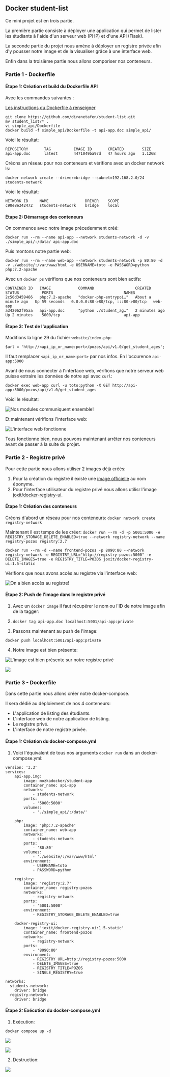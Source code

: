 ## Docker student-list

Ce mini projet est en trois partie.

La première partie consiste à déployer une application qui permet de lister les étudiants à l'aide d'un serveur web (PHP) et d'une API (Flask).

La seconde partie du projet nous amène à déployer un registre privée afin d'y pousser notre image et de la visualiser grâce à une interface web.

Enfin dans la troisième partie nous allons comporiser nos conteneurs.

### Partie 1 - Dockerfile

#### Étape 1: Création et build du Dockerfile API

Avec les commandes suivantes :

[Les instructions du Dockerfile à renseigner](https://github.com/MozkaGit/devops-bootcamp-docker/blob/85bcc103d8b1dfd28aceca5c9f986fa4f438f258/Projet/simple_api/Dockerfile)

```
git clone https://github.com/diranetafen/student-list.git
mv student_list/* .
vi simple_api/Dockerfile
docker build -f simple_api/Dockerfile -t api-app.doc simple_api/
```

Voici le résultat:

```
REPOSITORY       TAG          IMAGE ID       CREATED        SIZE
api-app.doc      latest       4471049ba97d   47 hours ago   1.12GB
```

Créons un réseau pour nos conteneurs et vérifions avec un docker network ls:

`docker network create --driver=bridge --subnet=192.168.2.0/24 students-network`

Voici le résultat:

```
NETWORK ID     NAME                DRIVER    SCOPE
c90e8e342472   students-network    bridge    local
```

#### Étape 2: Démarrage des conteneurs

On commence avec notre image précedemment créé:

`docker run --rm --name api-app --network students-network -d -v ./simple_api/:/data/ api-app.doc`

Puis montons notre partie web:

`docker run --rm --name web-app --network students-network -p 80:80 -d -v ./website/:/var/www/html -e USERNAME=toto -e PASSWORD=python php:7.2-apache`

Avec un `docker ps` vérifions que nos conteneurs sont bien actifs:

```
CONTAINER ID   IMAGE            COMMAND                  CREATED              STATUS          PORTS                               NAMES
2c50d3459466   php:7.2-apache   "docker-php-entrypoi…"   About a minute ago   Up 59 seconds   0.0.0.0:80->80/tcp, :::80->80/tcp   web-app
a342062f95aa   api-app.doc      "python ./student_ag…"   2 minutes ago        Up 2 minutes    5000/tcp                            api-app
```

#### Étape 3: Test de l'application

Modifions la ligne 29 du fichier `website/index.php`:

```
$url = 'http://<api_ip_or_name:port>/pozos/api/v1.0/get_student_ages';
```

Il faut remplacer `<api_ip_or_name:port>` par nos infos. En l'occurence `api-app:5000`

Avant de nous connecter à l'interface web, vérifions que notre serveur web puisse extraire les données de notre api avec `curl`:

`docker exec web-app curl -u toto:python -X GET http://api-app:5000/pozos/api/v1.0/get_student_ages`

Voici le résultat:

![Nos modules communiquent ensemble!](./screens/curl.png)

Et maintenant vérifions l'interface web:

![L'interface web fonctionne](./screens/web-app.png)

Tous fonctionne bien, nous pouvons maintenant arrêter nos conteneurs avant de passer à la suite du projet.

### Partie 2 - Registre privé

Pour cette partie nous allons utiliser 2 images déjà créés:

1. Pour la création du registre il existe une [image officielle](https://hub.docker.com/_/registry) au nom éponyme.
2. Pour l'interface utilisateur du registre privé nous allons utilisr l'image [joxit/docker-registry-ui](https://hub.docker.com/r/joxit/docker-registry-ui).

#### Étape 1: Création des conteneurs

Créons d'abord un réseau pour nos conteneurs:
`docker network create registry-network`

Maintenant il est temps de les créer:
`docker run --rm -d -p 5001:5000 -e REGISTRY_STORAGE_DELETE_ENABLED=true --network registry-network --name registry-pozos registry:2.7`

`docker run --rm -d --name frontend-pozos -p 8090:80 --network registry-network -e REGISTRY_URL="http://registry-pozos:5000" -e DELETE_IMAGES=true -e REGISTRY_TITLE=POZOS joxit/docker-registry-ui:1.5-static`

Vérifions que nous avons accès au registre via l'interface web:

![On a bien accès au registre!](./screens/web-registry.png)

#### Étape 2: Push de l'image dans le registre privé

1. Avec un `docker image` il faut récupérer le nom ou l'ID de notre image afin de la tagger:

2. `docker tag api-app.doc localhost:5001/api-app:private`

3. Passons maintenant au push de l'image:

`docker push localhost:5001/api-app:private`

4. Notre image est bien présente:

![L'image est bien présente sur notre registre privé](./screens/proof-registry.png)

![](./screens/proof-registry-2.png)


### Partie 3 - Dockerfile

Dans cette partie nous allons créer notre docker-compose.

Il sera dédié au déploiement de nos 4 conteneurs:
- L'application de listing des étudiants.
- L'interface web de notre application de listing.
- Le registre privé.
- L'interface de notre registre privée.

#### Étape 1: Création du docker-compose.yml

1. Voici l'équivalent de tous nos arguments `docker run` dans un docker-compose.yml:

```
version: '3.3'
services:
    api-app.img:
        image: mozkadocker/student-app
        container_name: api-app
        networks:
            - students-network
        ports:
            - '5000:5000'
        volumes:
            - './simple_api/:/data/'
    
    php:
        image: 'php:7.2-apache'
        container_name: web-app
        networks: 
            - students-network
        ports:
            - '80:80'
        volumes:
            - './website/:/var/www/html'
        environment:
            - USERNAME=toto
            - PASSWORD=python
    
    registry:
        image: 'registry:2.7'
        container_name: registry-pozos
        networks:
            - registry-network
        ports:
            - '5001:5000'
        environment:
            - REGISTRY_STORAGE_DELETE_ENABLED=true

    docker-registry-ui:
        image: 'joxit/docker-registry-ui:1.5-static'
        container_name: frontend-pozos
        networks:
            - registry-network
        ports:
            - '8090:80'
        environment:
            - REGISTRY_URL=http://registry-pozos:5000
            - DELETE_IMAGES=true
            - REGISTRY_TITLE=POZOS
            - SINGLE_REGISTRY=true

networks:
  students-network:
    driver: bridge
  registry-network:
    driver: bridge
```

#### Étape 2: Exécution du docker-compose.yml

1. Exécution: 

`docker compose up -d`

![](./screens/docker-compo-up.png)

![](./screens/web-app.png)

2. Destruction:

![](./screens/docker-compose-down.png)